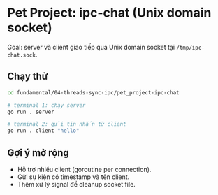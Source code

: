 # Pet Project: ipc-chat (Unix domain socket)

Goal: server và client giao tiếp qua Unix domain socket tại `/tmp/ipc-chat.sock`.

## Chạy thử
```bash
cd fundamental/04-threads-sync-ipc/pet_project-ipc-chat

# terminal 1: chạy server
go run . server

# terminal 2: gửi tin nhắn từ client
go run . client "hello"
```

## Gợi ý mở rộng
- Hỗ trợ nhiều client (goroutine per connection).
- Gửi sự kiện có timestamp và tên client.
- Thêm xử lý signal để cleanup socket file.

